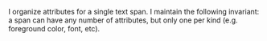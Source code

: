 I organize attributes for a single text span.I maintain the following invariant: a span can have any number of attributes, but only one per kind (e.g. foreground color, font, etc).